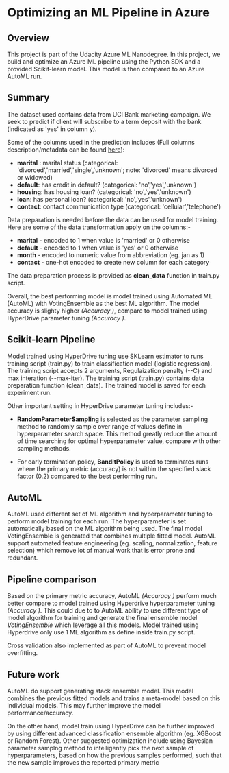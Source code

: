 # Optimizing an ML Pipeline in Azure

## Overview
This project is part of the Udacity Azure ML Nanodegree.
In this project, we build and optimize an Azure ML pipeline using the Python SDK and a provided Scikit-learn model.
This model is then compared to an Azure AutoML run.

## Summary
The dataset used contains data from UCI Bank marketing campaign. We seek to predict if client will subscribe to a term deposit with the bank (indicated as 'yes' in column y). 

Some of the columns used in the prediction includes (Full columns description/metadata can be found [here](https://archive.ics.uci.edu/ml/datasets/Bank+Marketing)):

- **marital** : marital status (categorical: 'divorced','married','single','unknown'; note: 'divorced' means divorced or widowed)
- **default**: has credit in default? (categorical: 'no','yes','unknown')
- **housing**: has housing loan? (categorical: 'no','yes','unknown')
- **loan**: has personal loan? (categorical: 'no','yes','unknown')
- **contact**: contact communication type (categorical: 'cellular','telephone')

Data preparation is needed before the data can be used for model training. Here are some of the data transformation apply on the columns:-
- **marital** - encoded to 1 when value is 'married' or 0 otherwise
- **default** - encoded to 1 when value is 'yes' or 0 otherwise
- **month** - encoded to numeric value from abbreviation (eg. jan as 1)
- **contact** - one-hot encoded to create new column for each category

The data preparation process is provided as **clean_data** function in train.py script.

Overall, the best performing model is model trained using Automated ML (AutoML) with VotingEnsemble as the best ML algorithm. The model accuracy is slighty higher *(Accuracy )*, compare to model trained using HyperDrive parameter tuning *(Accuracy )*.

## Scikit-learn Pipeline
Model trained using HyperDrive tuning use SKLearn estimator to runs training script (train.py) to train classification model (logistic regression). The training script accepts 2 arguments, Regulaization penalty (--C) and max interation (--max-iter). The training script (train.py) contains data preparation function (clean_data). The trained model is saved for each experiment run.

Other important setting in HyperDrive parameter tuning includes:-
- **RandomParameterSampling** is selected as the parameter sampling method to randomly sample over range of values define in hyperparameter search space. This method greatly reduce the amount of time searching for optimal hyperparameter value, compare with other sampling methods.

- For early termination policy, **BanditPolicy** is used to terminates runs where the primary metric (accuracy) is not within the specified slack factor (0.2) compared to the best performing run.

## AutoML
AutoML used different set of ML algorithm and hyperparameter tuning to perform model training for each run. The hyperparameter is set automatically based on the ML algorithm being used. The final model VotingEnsemble is generated that combines multiple fitted model. AutoML support automated feature engineering (eg. scaling, normalization, feature selection) which remove lot of manual work that is error prone and redundant.

## Pipeline comparison
Based on the primary metric accuracy, AutoML *(Accuracy )* perform much better compare to model trained using Hyperdrive hyperparameter tuning *(Accuracy )*. This  could due to to AutoML ability to use different type of model algorithm for training and generate the final ensemble model *VotingEnsemble* which leverage all this models. Model trained using Hyperdrive only use 1 ML algorithm as define inside train.py script.

Cross validation also implemented as part of AutoML to prevent model overfitting.

## Future work
AutoML do support generating stack ensemble model. This model combines the previous fitted models and trains a meta-model based on this individual models. This may further improve the model performance/accuracy.  

On the other hand, model train using HyperDrive can be further improved by using different advanced classification ensemble algorithm (eg. XGBoost or Random Forest). Other suggested optimization include using Bayesian parameter samplng method to intelligently pick the next sample of hyperparameters, based on how the previous samples performed, such that the new sample improves the reported primary metric


